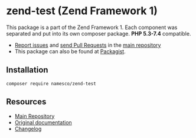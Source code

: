 # zend-test (Zend Framework 1)

This package is a part of the Zend Framework 1. Each component was separated and put into its own composer package.
**PHP 5.3-7.4** compatible.

- [Report issues](https://github.com/namesco/zend-test/issues) and
  [send Pull Requests](https://github.com/namesco/zend-test/pulls)
  in the [main repository](https://github.com/namesco/zend-test)
- This package can also be found at [Packagist](http://packagist.org/packages/namesco/zend-test).

## Installation

```
composer require namesco/zend-test
```

## Resources

- [Main Repository](https://github.com/namesco/zend-test)
- [Original documentation](https://framework.zend.com/manual/1.12/en/manual.html) 
- [Changelog](https://github.com/namesco/zend-test/blob/master/CHANGELOG.md)
